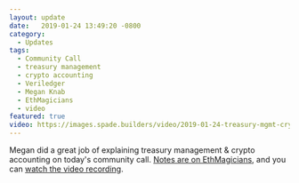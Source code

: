 ```yaml
---
layout: update
date:   2019-01-24 13:49:20 -0800
category:
  - Updates
tags:
  - Community Call
  - treasury management
  - crypto accounting
  - Veriledger
  - Megan Knab
  - EthMagicians
  - video
featured: true
video: https://images.spade.builders/video/2019-01-24-treasury-mgmt-crypto-accounting.mp4
---
```

Megan did a great job of explaining treasury management & crypto accounting on today's community call. [Notes are on EthMagicians](https://ethereum-magicians.org/t/community-call-with-megan-knab-treasury-management-crypto-accounting-jan-24th-2019-8am-pst/2420/4?u=boris), and you can [watch the video recording](https://images.spade.builders/video/2019-01-24-treasury-mgmt-crypto-accounting.mp4).